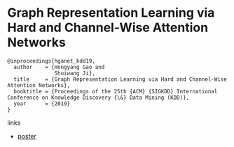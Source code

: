 # Graph Representation Learning via Hard and Channel-Wise Attention Networks

```
@inproceedings{hganet_kdd19,
  author    = {Hongyang Gao and
               Shuiwang Ji},
  title     = {Graph Representation Learning via Hard and Channel-Wise Attention Networks},
  booktitle = {Proceedings of the 25th {ACM} {SIGKDD} International Conference on Knowledge Discovery {\&} Data Mining (KDD)},
  year      = {2019}
}
```

links
- [poster](http://people.tamu.edu/~hongyang.gao/pdfs/Graph_Hard_Attn_Poster.pdf)

